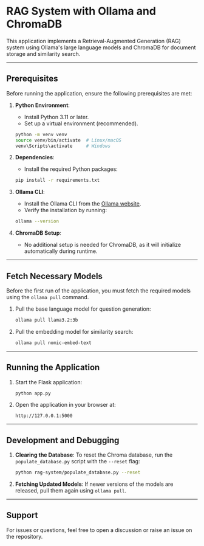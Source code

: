 
# RAG System with Ollama and ChromaDB

This application implements a Retrieval-Augmented Generation (RAG) system using Ollama's large language models and ChromaDB for document storage and similarity search.

---

## Prerequisites

Before running the application, ensure the following prerequisites are met:

1. **Python Environment**:
   - Install Python 3.11 or later.
   - Set up a virtual environment (recommended).

   ```bash
   python -m venv venv
   source venv/bin/activate  # Linux/macOS
   venv\Scripts\activate     # Windows
   ```

2. **Dependencies**:
   - Install the required Python packages:

   ```bash
   pip install -r requirements.txt
   ```

3. **Ollama CLI**:
   - Install the Ollama CLI from the [Ollama website](https://ollama.ai).
   - Verify the installation by running:

   ```bash
   ollama --version
   ```

4. **ChromaDB Setup**:
   - No additional setup is needed for ChromaDB, as it will initialize automatically during runtime.

---

## Fetch Necessary Models

Before the first run of the application, you must fetch the required models using the `ollama pull` command.

1. Pull the base language model for question generation:

   ```bash
   ollama pull llama3.2:3b
   ```

2. Pull the embedding model for similarity search:

   ```bash
   ollama pull nomic-embed-text
   ```

---

## Running the Application

1. Start the Flask application:

   ```bash
   python app.py
   ```

2. Open the application in your browser at:

   ```
   http://127.0.0.1:5000
   ```

---

## Development and Debugging

1. **Clearing the Database**:
   To reset the Chroma database, run the `populate_database.py` script with the `--reset` flag:

   ```bash
   python rag-system/populate_database.py --reset
   ```

2. **Fetching Updated Models**:
   If newer versions of the models are released, pull them again using `ollama pull`.

---

## Support

For issues or questions, feel free to open a discussion or raise an issue on the repository.
